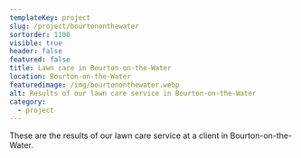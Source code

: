 ```yaml
---
templateKey: project
slug: /project/bourtononthewater
sortorder: 1100
visible: true
header: false
featured: false
title: Lawn care in Bourton-on-the-Water
location: Bourton-on-the-Water
featuredimage: /img/bourtononthewater.webp
alt: Results of our lawn care service in Bourton-on-the-Water
category:
  - project
---
```

These are the results of our lawn care service at a client in Bourton-on-the-Water.


